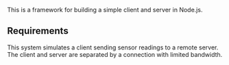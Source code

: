This is a framework for building a simple client and server in Node.js.  

## Requirements

This system simulates a client sending sensor readings to a remote server. The client and server are separated by a connection with limited bandwidth. 
